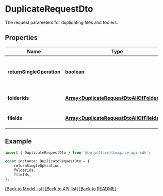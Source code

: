 # DuplicateRequestDto

The request parameters for duplicating files and fodlers.

## Properties

Name | Type | Description | Notes
------------ | ------------- | ------------- | -------------
**returnSingleOperation** | **boolean** | Specifies whether to return only the current operation | [optional] [default to undefined]
**folderIds** | [**Array&lt;DuplicateRequestDtoAllOfFolderIds&gt;**](DuplicateRequestDtoAllOfFolderIds.md) | The list of folder IDs. | [optional] [default to undefined]
**fileIds** | [**Array&lt;DuplicateRequestDtoAllOfFileIds&gt;**](DuplicateRequestDtoAllOfFileIds.md) | The list of file IDs. | [optional] [default to undefined]

## Example

```typescript
import { DuplicateRequestDto } from '@onlyoffice/docspace-api-sdk';

const instance: DuplicateRequestDto = {
    returnSingleOperation,
    folderIds,
    fileIds,
};
```

[[Back to Model list]](../README.md#documentation-for-models) [[Back to API list]](../README.md#documentation-for-api-endpoints) [[Back to README]](../README.md)
